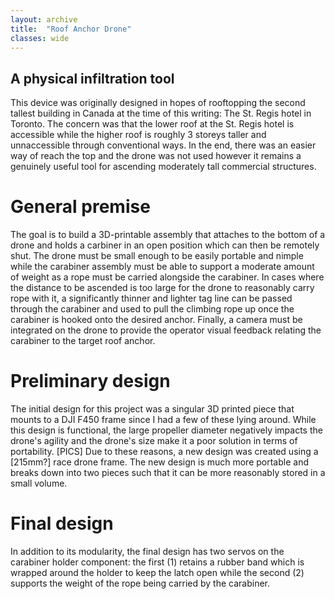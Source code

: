 ```yaml
---
layout: archive
title:  "Roof Anchor Drone"
classes: wide
---
```


## A physical infiltration tool

This device was originally designed in hopes of rooftopping the second tallest building in Canada at the time of this writing: The St. Regis hotel in Toronto. The concern was that the lower roof at the St. Regis hotel is accessible while the higher roof is roughly 3 storeys taller and unnaccessible through conventional ways. In the end, there was an easier way of reach the top and the drone was not used however it remains a genuinely useful tool for ascending moderately tall commercial structures.

# General premise

The goal is to build a 3D-printable assembly that attaches to the bottom of a drone and holds a carbiner in an open position which can then be remotely shut. The drone must be small enough to be easily portable and nimple while the carabiner assembly must be able to support a moderate amount of weight as a rope must be carried alongside the carabiner. In cases where the distance to be ascended is too large for the drone to reasonably carry rope with it, a significantly thinner and lighter tag line can be passed through the carabiner and used to pull the climbing rope up once the carabiner is hooked onto the desired anchor. Finally, a camera must be integrated on the drone to provide the operator visual feedback relating the carabiner to the target roof anchor.
 
# Preliminary design

The initial design for this project was a singular 3D printed piece that mounts to a DJI F450 frame since I had a few of these lying around. While this design is functional, the large propeller diameter negatively impacts the drone's agility and the drone's size make it a poor solution in terms of portability. [PICS] Due to these reasons, a new design was created using a [215mm?] race drone frame. The new design is much more portable and breaks down into two pieces such that it can be more reasonably stored in a small volume. 

# Final design

In addition to its modularity, the final design has two servos on the carabiner holder component: the first (1) retains a rubber band which is wrapped around the holder to keep the latch open while the second (2) supports the weight of the rope being carried by the carabiner. 